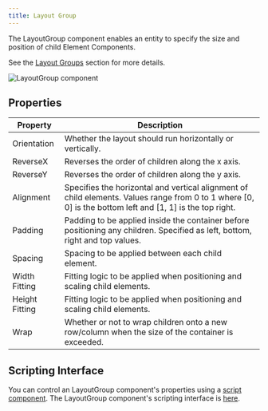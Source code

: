 ```yaml
---
title: Layout Group
---
```


The LayoutGroup component enables an entity to specify the size and position of child Element Components.

See the [Layout Groups][0] section for more details.

![LayoutGroup component](/img/user-manual/scenes/components/component-layoutgroup.png)

## Properties

| Property       | Description |
|----------------|-------------|
| Orientation    | Whether the layout should run horizontally or vertically. |
| ReverseX       | Reverses the order of children along the x axis. |
| ReverseY       | Reverses the order of children along the y axis. |
| Alignment      | Specifies the horizontal and vertical alignment of child elements. Values range from 0 to 1 where [0, 0] is the bottom left and [1, 1] is the top right. |
| Padding        | Padding to be applied inside the container before positioning any children. Specified as left, bottom, right and top values. |
| Spacing        | Spacing to be applied between each child element. |
| Width Fitting  | Fitting logic to be applied when positioning and scaling child elements. |
| Height Fitting | Fitting logic to be applied when positioning and scaling child elements. |
| Wrap           | Whether or not to wrap children onto a new row/column when the size of the container is exceeded. |

## Scripting Interface

You can control an LayoutGroup component's properties using a [script component][2]. The LayoutGroup component's scripting interface is [here][3].

[0]: /user-manual/user-interface/layout-groups
[2]: /user-manual/scenes/components/script
[3]: https://api.playcanvas.com/classes/Engine.LayoutGroupComponent.html
